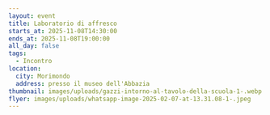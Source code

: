 ```yaml
---
layout: event
title: Laboratorio di affresco
starts_at: 2025-11-08T14:30:00
ends_at: 2025-11-08T19:00:00
all_day: false
tags:
  - Incontro
location:
  city: Morimondo
  address: presso il museo dell'Abbazia
thumbnail: images/uploads/gazzi-intorno-al-tavolo-della-scuola-1-.webp
flyer: images/uploads/whatsapp-image-2025-02-07-at-13.31.08-1-.jpeg
---
```

